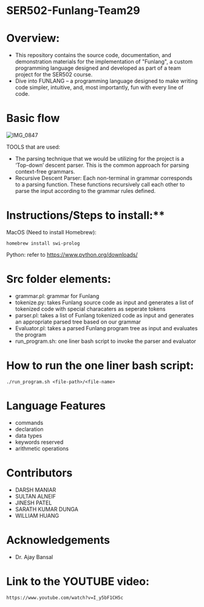 # SER502-Funlang-Team29
# **Overview:**
- This repository contains the source code, documentation, and demonstration materials for the implementation of "Funlang", a custom programming language designed and developed as part of a team project for the SER502 course.
- Dive into FUNLANG – a programming language designed to make writing code simpler, intuitive, and, most importantly, fun with every line of code.

# **Basic flow**
![IMG_0847](https://github.com/Sdunga1/SER502-Funlang-Team29/assets/165943559/b64831bf-2310-4cff-9ba8-4479af3aefb6)

TOOLS that are used: 
- The parsing technique that we would be utilizing for the project is a ‘Top-down’ descent parser. This is the common approach for parsing context-free grammars.
- Recursive Descent Parser: Each non-terminal in grammar corresponds to a parsing function. These functions recursively call each other to parse the input according to the grammar rules defined.


# **Instructions/Steps** to install:**

MacOS (Need to install Homebrew):

```homebrew install swi-prolog```

Python: refer to https://www.python.org/downloads/

# **Src folder elements:**
- grammar.pl: grammar for Funlang
- tokenize.py: takes Funlang source code as input and generates a list of tokenized code with special characaters as seperate tokens
- parser.pl: takes a list of Funlang tokenized code as input and generates an appropriate parsed tree based on our grammar
- Evaluator.pl: takes a parsed Funlang program tree as input and evaluates the program
- run_program.sh: one liner bash script to invoke the parser and evaluator

# **How to run the one liner bash script:**
```./run_program.sh <file-path>/<file-name>```

# **Language Features**
- commands
- declaration
- data types
- keywords reserved
- arithmetic operations

# **Contributors**
- DARSH MANIAR
- SULTAN ALNEIF
- JINESH PATEL
- SARATH KUMAR DUNGA
- WILLIAM HUANG

# **Acknowledgements**
- Dr. Ajay Bansal

# **Link to the YOUTUBE video:**
```https://www.youtube.com/watch?v=I_y5bF1CH5c```
